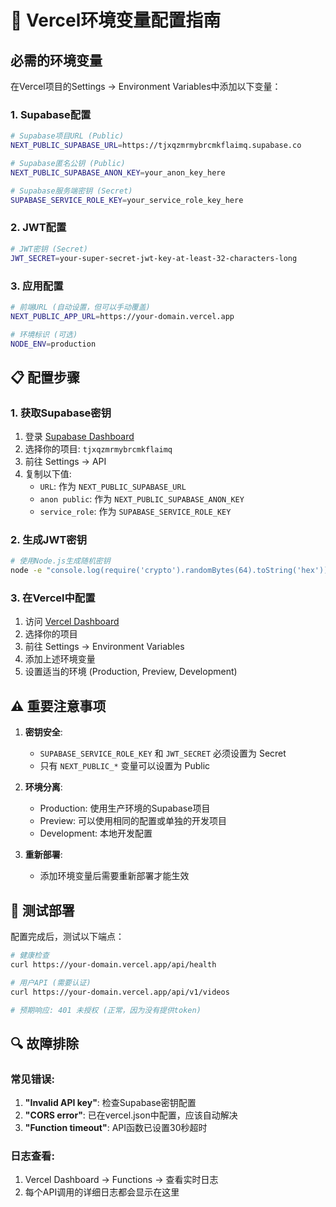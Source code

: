 # 🔧 Vercel环境变量配置指南

## 必需的环境变量

在Vercel项目的Settings → Environment Variables中添加以下变量：

### 1. Supabase配置
```bash
# Supabase项目URL (Public)
NEXT_PUBLIC_SUPABASE_URL=https://tjxqzmrmybrcmkflaimq.supabase.co

# Supabase匿名公钥 (Public)
NEXT_PUBLIC_SUPABASE_ANON_KEY=your_anon_key_here

# Supabase服务端密钥 (Secret)
SUPABASE_SERVICE_ROLE_KEY=your_service_role_key_here
```

### 2. JWT配置
```bash
# JWT密钥 (Secret)
JWT_SECRET=your-super-secret-jwt-key-at-least-32-characters-long
```

### 3. 应用配置
```bash
# 前端URL (自动设置，但可以手动覆盖)
NEXT_PUBLIC_APP_URL=https://your-domain.vercel.app

# 环境标识 (可选)
NODE_ENV=production
```

## 📋 配置步骤

### 1. 获取Supabase密钥
1. 登录 [Supabase Dashboard](https://supabase.com/dashboard)
2. 选择你的项目: `tjxqzmrmybrcmkflaimq`
3. 前往 Settings → API
4. 复制以下值:
   - `URL`: 作为 `NEXT_PUBLIC_SUPABASE_URL`
   - `anon public`: 作为 `NEXT_PUBLIC_SUPABASE_ANON_KEY`
   - `service_role`: 作为 `SUPABASE_SERVICE_ROLE_KEY`

### 2. 生成JWT密钥
```bash
# 使用Node.js生成随机密钥
node -e "console.log(require('crypto').randomBytes(64).toString('hex'))"
```

### 3. 在Vercel中配置
1. 访问 [Vercel Dashboard](https://vercel.com/dashboard)
2. 选择你的项目
3. 前往 Settings → Environment Variables
4. 添加上述环境变量
5. 设置适当的环境 (Production, Preview, Development)

## ⚠️ 重要注意事项

1. **密钥安全**: 
   - `SUPABASE_SERVICE_ROLE_KEY` 和 `JWT_SECRET` 必须设置为 Secret
   - 只有 `NEXT_PUBLIC_*` 变量可以设置为 Public

2. **环境分离**:
   - Production: 使用生产环境的Supabase项目
   - Preview: 可以使用相同的配置或单独的开发项目
   - Development: 本地开发配置

3. **重新部署**:
   - 添加环境变量后需要重新部署才能生效

## 🧪 测试部署

配置完成后，测试以下端点：

```bash
# 健康检查
curl https://your-domain.vercel.app/api/health

# 用户API (需要认证)
curl https://your-domain.vercel.app/api/v1/videos

# 预期响应: 401 未授权 (正常，因为没有提供token)
```

## 🔍 故障排除

### 常见错误:
1. **"Invalid API key"**: 检查Supabase密钥配置
2. **"CORS error"**: 已在vercel.json中配置，应该自动解决
3. **"Function timeout"**: API函数已设置30秒超时

### 日志查看:
1. Vercel Dashboard → Functions → 查看实时日志
2. 每个API调用的详细日志都会显示在这里 